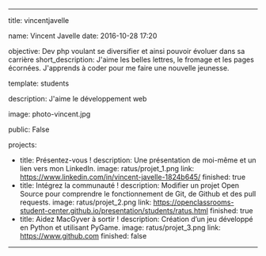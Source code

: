 ﻿---

title: vincentjavelle

name: Vincent Javelle
date: 2016-10-28 17:20

objective: Dev php voulant se diversifier et ainsi pouvoir évoluer dans sa carrière
short_description: J'aime les belles lettres, le fromage et les pages écornées. J'apprends à coder pour me faire une nouvelle jeunesse.

template: students

description:
    J'aime le développement web


image: photo-vincent.jpg

public: False

projects:
  - title: Présentez-vous !
    description: Une présentation de moi-même et un lien vers mon LinkedIn.
    image: ratus/projet_1.png
    link: https://www.linkedin.com/in/vincent-javelle-1824b645/
    finished: true
  - title: Intégrez la communauté !
    description: Modifier un projet Open Source pour comprendre le fonctionnement de Git, de Github et des pull requests. 
    image: ratus/projet_2.png
    link: https://openclassrooms-student-center.github.io/presentation/students/ratus.html
    finished: true
  - title: Aidez MacGyver à sortir !
    description: Création d’un jeu développé en Python et utilisant PyGame.
    image: ratus/projet_3.png
    link: https://www.github.com
    finished: false
---